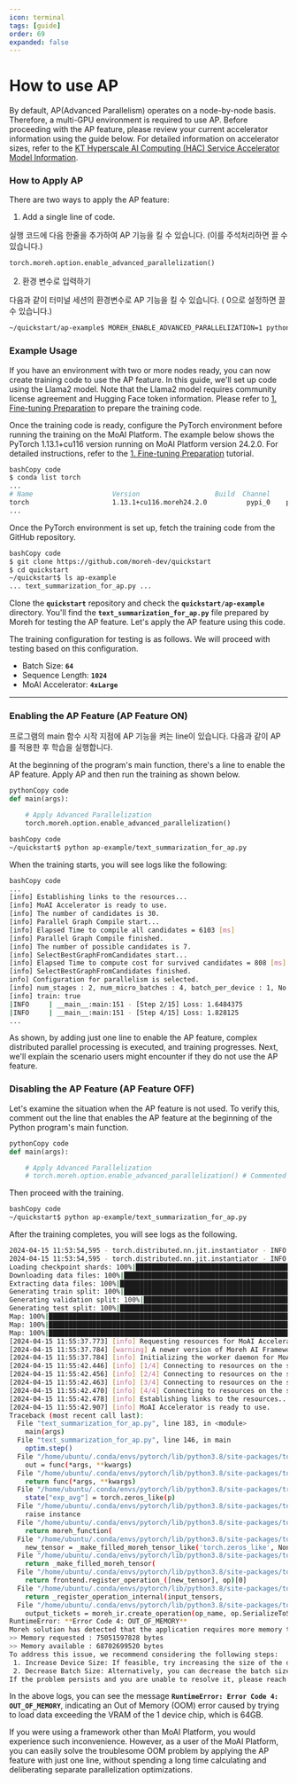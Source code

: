```yaml
---
icon: terminal
tags: [guide]
order: 69
expanded: false
---
```


# How to use AP

By default, AP(Advanced Parallelism) operates on a node-by-node basis. Therefore, a multi-GPU environment is required to use AP. Before proceeding with the AP feature, please review your current accelerator information using the guide below. For detailed information on accelerator sizes, refer to the [KT Hyperscale AI Computing (HAC) Service Accelerator Model Information](/Supported_Documents/KT_HAC_Models_Info.md).


### How to Apply AP

There are two ways to apply the AP feature:

1. Add a single line of code.
    
  실행 코드에 다음 한줄을 추가하여 AP 기능을 킬 수 있습니다. (이를 주석처리하면 끌 수 있습니다.)
    

```python
torch.moreh.option.enable_advanced_parallelization()
```

2. 환경 변수로 입력하기
    
  다음과 같이 터미널 세션의 환경변수로 AP 기능을 킬 수 있습니다. ( 0으로 설정하면 끌 수 있습니다.)
    

```bash
~/quickstart/ap-example$ MOREH_ENABLE_ADVANCED_PARALLELIZATION=1 python text_summarization_for_ap.py
```

### **Example Usage**

If you have an environment with two or more nodes ready, you can now create training code to use the AP feature. In this guide, we'll set up code using the Llama2 model. Note that the Llama2 model requires community license agreement and Hugging Face token information. Please refer to [1. Fine-tuning Preparation](/Tutorials/Llama2_Tutorial/1_Prepare_Fine-tuning.md) to prepare the training code.

Once the training code is ready, configure the PyTorch environment before running the training on the MoAI Platform. The example below shows the PyTorch 1.13.1+cu116 version running on MoAI Platform version 24.2.0. For detailed instructions, refer to the [1. Fine-tuning Preparation](/Tutorials/Llama2_Tutorial/1_Prepare_Fine-tuning.md) tutorial.

```bash
bashCopy code
$ conda list torch
...
# Name                    Version                   Build  Channel
torch                     1.13.1+cu116.moreh24.2.0          pypi_0    pypi
...
```

Once the PyTorch environment is set up, fetch the training code from the GitHub repository.

```bash
bashCopy code
$ git clone https://github.com/moreh-dev/quickstart
$ cd quickstart
~/quickstart$ ls ap-example
... text_summarization_for_ap.py ...

```

Clone the **`quickstart`** repository and check the **`quickstart/ap-example`** directory. You'll find the **`text_summarization_for_ap.py`** file prepared by Moreh for testing the AP feature. Let's apply the AP feature using this code.

The training configuration for testing is as follows. We will proceed with testing based on this configuration.

- Batch Size: **`64`**
- Sequence Length: **`1024`**
- MoAI Accelerator: **`4xLarge`**


----

### Enabling the AP Feature (AP Feature ON)

프로그램의 main 함수 시작 지점에 AP 기능을 켜는 line이 있습니다. 다음과 같이 AP를 적용한 후 학습을 실행합니다.

At the beginning of the program's main function, there's a line to enable the AP feature. Apply AP and then run the training as shown below.

```python
pythonCopy code
def main(args):

    # Apply Advanced Parallelization
    torch.moreh.option.enable_advanced_parallelization()
```

```bash
bashCopy code
~/quickstart$ python ap-example/text_summarization_for_ap.py
```

When the training starts, you will see logs like the following:

```bash
bashCopy code
...
[info] Establishing links to the resources...
[info] MoAI Accelerator is ready to use.
[info] The number of candidates is 30.
[info] Parallel Graph Compile start...
[info] Elapsed Time to compile all candidates = 6103 [ms]
[info] Parallel Graph Compile finished.
[info] The number of possible candidates is 7.
[info] SelectBestGraphFromCandidates start...
[info] Elapsed Time to compute cost for survived candidates = 808 [ms]
[info] SelectBestGraphFromCandidates finished.
info] Configuration for parallelism is selected.
[info] num_stages : 2, num_micro_batches : 4, batch_per_device : 1, No TP, recomputation : 0, distribute_param : true, distribute_low_prec_param : false
[info] train: true
|INFO     | __main__:main:151 - [Step 2/15] Loss: 1.6484375
|INFO     | __main__:main:151 - [Step 4/15] Loss: 1.828125
...

```

As shown, by adding just one line to enable the AP feature, complex distributed parallel processing is executed, and training progresses. Next, we'll explain the scenario users might encounter if they do not use the AP feature.

### Disabling the AP Feature (AP Feature OFF)

Let's examine the situation when the AP feature is not used. To verify this, comment out the line that enables the AP feature at the beginning of the Python program's main function.

```python
pythonCopy code
def main(args):

    # Apply Advanced Parallelization
    # torch.moreh.option.enable_advanced_parallelization() # Commented out

```

Then proceed with the training.

```bash
bashCopy code
~/quickstart$ python ap-example/text_summarization_for_ap.py
```

After the training completes, you will see logs as the following.

```bash
2024-04-15 11:53:54,595 - torch.distributed.nn.jit.instantiator - INFO - Created a temporary directory at /tmp/tmpb4kvyiki
2024-04-15 11:53:54,595 - torch.distributed.nn.jit.instantiator - INFO - Writing /tmp/tmpb4kvyiki/_remote_module_non_scriptable.py
Loading checkpoint shards: 100%|████████████████████████████████████████████████████████████████████████████████████████| 2/2 [00:08<00:00,  4.31s/it]
Downloading data files: 100%|█████████████████████████████████████████████████████████████████████████████████████████| 3/3 [00:00<00:00, 8744.21it/s]
Extracting data files: 100%|██████████████████████████████████████████████████████████████████████████████████████████| 3/3 [00:00<00:00, 1592.17it/s]
Generating train split: 100%|███████████████████████████████████████████████████████████████████████| 287113/287113 [00:04<00:00, 66267.80 examples/s]
Generating validation split: 100%|████████████████████████████████████████████████████████████████████| 13368/13368 [00:00<00:00, 76079.51 examples/s]
Generating test split: 100%|██████████████████████████████████████████████████████████████████████████| 11490/11490 [00:00<00:00, 74515.54 examples/s]
Map: 100%|████████████████████████████████████████████████████████████████████████████████████████████████| 1000/1000 [00:05<00:00, 196.41 examples/s]
Map: 100%|██████████████████████████████████████████████████████████████████████████████████████████████████| 300/300 [00:01<00:00, 211.83 examples/s]
Map: 100%|██████████████████████████████████████████████████████████████████████████████████████████████████| 300/300 [00:01<00:00, 214.27 examples/s]
[2024-04-15 11:55:37.773] [info] Requesting resources for MoAI Accelerator from the server...
[2024-04-15 11:55:37.784] [warning] A newer version of Moreh AI Framework is available. You can update the software to the latest version by running "update-moreh".
[2024-04-15 11:55:37.784] [info] Initializing the worker daemon for MoAI Accelerator
[2024-04-15 11:55:42.446] [info] [1/4] Connecting to resources on the server (192.168.110.10:24163)...
[2024-04-15 11:55:42.456] [info] [2/4] Connecting to resources on the server (192.168.110.34:24163)...
[2024-04-15 11:55:42.463] [info] [3/4] Connecting to resources on the server (192.168.110.62:24163)...
[2024-04-15 11:55:42.470] [info] [4/4] Connecting to resources on the server (192.168.110.87:24163)...
[2024-04-15 11:55:42.478] [info] Establishing links to the resources...
[2024-04-15 11:55:42.907] [info] MoAI Accelerator is ready to use.
Traceback (most recent call last):
  File "text_summarization_for_ap.py", line 183, in <module>
    main(args)
  File "text_summarization_for_ap.py", line 146, in main
    optim.step()
  File "/home/ubuntu/.conda/envs/pytorch/lib/python3.8/site-packages/torch/optim/optimizer.py", line 140, in wrapper
    out = func(*args, **kwargs)
  File "/home/ubuntu/.conda/envs/pytorch/lib/python3.8/site-packages/torch/autograd/grad_mode.py", line 27, in decorate_context
    return func(*args, **kwargs)
  File "/home/ubuntu/.conda/envs/pytorch/lib/python3.8/site-packages/transformers/optimization.py", line 455, in step
    state["exp_avg"] = torch.zeros_like(p)
  File "/home/ubuntu/.conda/envs/pytorch/lib/python3.8/site-packages/torch/_M/driver/wrapper/moreh_wrapper.py", line 109, in wrapper
    raise instance
  File "/home/ubuntu/.conda/envs/pytorch/lib/python3.8/site-packages/torch/_M/driver/wrapper/moreh_wrapper.py", line 74, in wrapper
    return moreh_function(
  File "/home/ubuntu/.conda/envs/pytorch/lib/python3.8/site-packages/torch/_M/driver/builtin.py", line 15653, in zeros_like
    new_tensor = _make_filled_moreh_tensor_like('torch.zeros_like', None,
  File "/home/ubuntu/.conda/envs/pytorch/lib/python3.8/site-packages/torch/_M/driver/builtin.py", line 337, in _make_filled_moreh_tensor_like
    return _make_filled_moreh_tensor(
  File "/home/ubuntu/.conda/envs/pytorch/lib/python3.8/site-packages/torch/_M/driver/builtin.py", line 324, in _make_filled_moreh_tensor
    return frontend.register_operation_([new_tensor], op)[0]
  File "/home/ubuntu/.conda/envs/pytorch/lib/python3.8/site-packages/torch/_M/driver/common/frontend.py", line 773, in register_operation_
    return _register_operation_internal(input_tensors,
  File "/home/ubuntu/.conda/envs/pytorch/lib/python3.8/site-packages/torch/_M/driver/common/frontend.py", line 641, in _register_operation_internal
    output_tickets = moreh_ir.create_operation(op_name, op.SerializeToString(),
RuntimeError: **Error Code 4: OUT_OF_MEMORY**
Moreh solution has detected that the application requires more memory than what is currently available in at least one physical device of KT AI Accelerator.
>> Memory requested : 75051597828 bytes
>> Memory available : 68702699520 bytes
To address this issue, we recommend considering the following steps:
 1. Increase Device Size: If feasible, try increasing the size of the device, KT AI Accelerator, to accommodate the required memory.This can be done by using the `moreh-switch-model` command.
 2. Decrease Batch Size: Alternatively, you can decrease the batch size used in the application. By reducing the batch size by -b {new batch size} command, you can effectively manage the memory usage and ensure it fits within the available resources.
If the problem persists and you are unable to resolve it, please reach out to our technical support team for further assistance:
```

In the above logs, you can see the message **`RuntimeError: Error Code 4: OUT_OF_MEMORY`**, indicating an Out of Memory (OOM) error caused by trying to load data exceeding the VRAM of the 1 device chip, which is 64GB. 

If you were using a framework other than MoAI Platform, you would experience such inconvenience. However, as a user of the MoAI Platform, you can easily solve the troublesome OOM problem by applying the AP feature with just one line, without spending a long time calculating and deliberating separate parallelization optimizations.